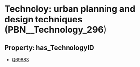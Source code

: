 # Technoloy: __urban planning and design techniques__ (PBN__Technology_296)

## Property: has_TechnologyID

* [Q69883](Q69883)

